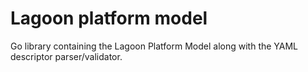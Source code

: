 # Lagoon platform model

Go library containing the Lagoon Platform Model along with the YAML descriptor parser/validator.
 
